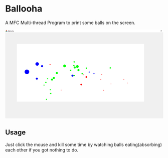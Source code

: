 # Ballooha
A MFC Multi-thread Program to print some balls on the screen.

![screenshot](https://github.com/Bobholamovic/Ballooha/blob/master/Screenshot.png)

## Usage
Just click the mouse and kill some time by watching balls eating(absorbing) each other if you got nothing to do.
